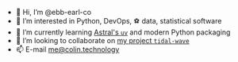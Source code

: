 - 👋 Hi, I’m @ebb-earl-co
- 👀 I’m interested in Python, DevOps, ⚽ data, statistical software
- 🌱 I’m currently learning [Astral's `uv`](https://github.com/astral-sh/uv) and modern Python packaging
- 💞️ I’m looking to collaborate on [my project `tidal-wave`](https://github.com/ebb-earl-co/tidal-wave)
- 📫 E-mail me@colin.technology

<!---
ebb-earl-co/ebb-earl-co is a ✨ special ✨ repository because its `README.md` (this file) appears on your GitHub profile.
You can click the Preview link to take a look at your changes.
--->
